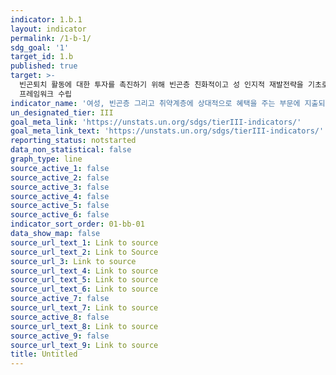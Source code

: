 ```yaml
---
indicator: 1.b.1
layout: indicator
permalink: /1-b-1/
sdg_goal: '1'
target_id: 1.b
published: true
target: >-
  빈곤퇴치 활동에 대한 투자를 촉진하기 위해 빈곤층 친화적이고 성 인지적 재발전략을 기초로 한 국가, 지역, 글로벌 차원의 탄탄한 정책
  프레임워크 수립
indicator_name: '여성, 빈곤층 그리고 취약계층에 상대적으로 혜택을 주는 부문에 지출되는 정부의 경상 및 투자 지출 비율'
un_designated_tier: III
goal_meta_link: 'https://unstats.un.org/sdgs/tierIII-indicators/'
goal_meta_link_text: 'https://unstats.un.org/sdgs/tierIII-indicators/'
reporting_status: notstarted
data_non_statistical: false
graph_type: line
source_active_1: false
source_active_2: false
source_active_3: false
source_active_4: false
source_active_5: false
source_active_6: false
indicator_sort_order: 01-bb-01
data_show_map: false
source_url_text_1: Link to source
source_url_text_2: Link to Source
source_url_3: Link to source
source_url_text_4: Link to source
source_url_text_5: Link to source
source_url_text_6: Link to source
source_active_7: false
source_url_text_7: Link to source
source_active_8: false
source_url_text_8: Link to source
source_active_9: false
source_url_text_9: Link to source
title: Untitled
---
```

